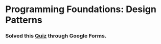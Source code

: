 # Programming Foundations: Design Patterns

### Solved this [Quiz](https://docs.google.com/forms/d/e/1FAIpQLScfWoGyYRhSmAhM5II3_er4ZXzmgjR90Y9tt55_GO-LBxjT_A/viewform) through Google Forms.

